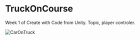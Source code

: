 # TruckOnCourse
Week 1 of Create with Code from Unity. Topic, player controler. 

![CarOnTruck](https://user-images.githubusercontent.com/7412222/87826898-009bd780-c87a-11ea-86ba-ff566b9885d1.PNG)
